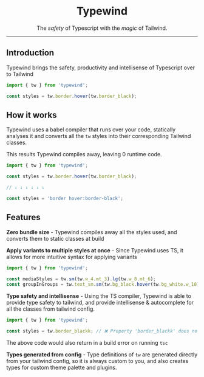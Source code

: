 <h1 align="center">Typewind</h1>

<p align="center">
  The <em>safety</em> of Typescript with the <em>magic</em> of Tailwind.
</p>

---

## Introduction

Typewind brings the safety, productivity and intellisense of Typescript over to Tailwind

```js
import { tw } from 'typewind';

const styles = tw.border.hover(tw.border_black);
```

## How it works

Typewind uses a babel compiler that runs over your code, statically analyses it and converts all the `tw` styles into their corresponding Tailwind classes.

This results Typewind compiles away, leaving 0 runtime code.

```js
import { tw } from 'typewind';

const styles = tw.border.hover(tw.border_black);

// ↓ ↓ ↓ ↓ ↓ ↓

const styles = 'border hover:border-black';
```

## Features

**Zero bundle size** - Typewind compiles away all the styles used, and converts them to static classes at build

**Apply variants to multiple styles at once** - Since Typewind uses TS, it allows for more intuitive syntax for applying variants

```js
import { tw } from 'typewind';

const mediaStyles = tw.sm(tw.w_4.mt_3).lg(tw.w_8.mt_6);
const groupInGroups = tw.text_sm.sm(tw.bg_black.hover(tw.bg_white.w_10));
```

**Type safety and intellisense** - Using the TS compiler, Typewind is able to provide type safety to tailwind, and provide intellisense & autocomplete for all the classes from tailwind config.

```js
import { tw } from 'typewind';

const styles = tw.border_blackk; // ❌ Property 'border_blackk' does not exist on type 'Typewind'. Did you mean 'border_black'?
```

The above code would also return in a build error on running `tsc`

**Types generated from config** - Type definitions of `tw` are generated directly from your tailwind config, so it is always custom to you, and also creates types for custom theme palette and plugins.
